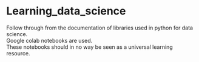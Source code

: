 # Learning_data_science
Follow through from the documentation of libraries used in python for data science.
<br/> Google colab notebooks are used.
<br/> These notebooks should in no way be seen as a universal learning resource.
